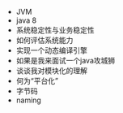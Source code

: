 + JVM
+ java 8
+ 系统稳定性与业务稳定性
+ 如何评估系统能力
+ 实现一个动态编译引擎
+ 如果是我来面试一个java攻城狮
+ 谈谈我对模块化的理解
+ 何为“平台化”
+ 字节码
+ naming
